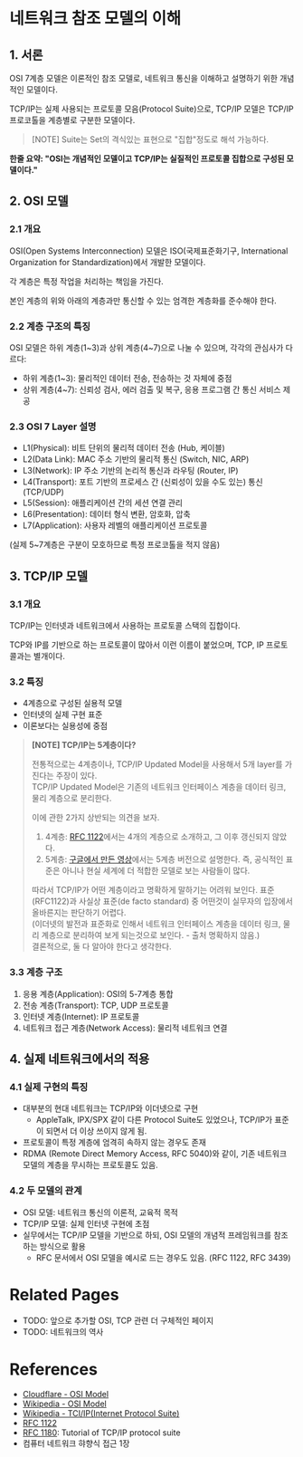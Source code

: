 # 네트워크 참조 모델의 이해

## 1. 서론

OSI 7계층 모델은 이론적인 참조 모델로, 네트워크 통신을 이해하고 설명하기 위한 개념적인 모델이다.

TCP/IP는 실제 사용되는 프로토콜 모음(Protocol Suite)으로, TCP/IP 모델은 TCP/IP 프로코톨을 계층별로 구분한 모델이다.

> [NOTE] Suite는 Set의 격식있는 표현으로 "집합"정도로 해석 가능하다.

**한줄 요약: "OSI는 개념적인 모델이고 TCP/IP는 실질적인 프로토콜 집합으로 구성된 모델이다."**

## 2. OSI 모델

### 2.1 개요

OSI(Open Systems Interconnection) 모델은 ISO(국제표준화기구, International Organization for Standardization)에서 개발한 모델이다.

각 계층은 특정 작업을 처리하는 책임을 가진다. 

본인 계층의 위와 아래의 계층과만 통신할 수 있는 엄격한 계층화를 준수해야 한다.

### 2.2 계층 구조의 특징

OSI 모델은 하위 계층(1~3)과 상위 계층(4~7)으로 나눌 수 있으며, 각각의 관심사가 다르다:
- 하위 계층(1~3): 물리적인 데이터 전송, 전송하는 것 자체에 중점
- 상위 계층(4~7): 신뢰성 검사, 에러 검출 및 복구, 응용 프로그램 간 통신 서비스 제공

### 2.3 OSI 7 Layer 설명

- L1(Physical): 비트 단위의 물리적 데이터 전송 (Hub, 케이블)
- L2(Data Link): MAC 주소 기반의 물리적 통신 (Switch, NIC, ARP)
- L3(Network): IP 주소 기반의 논리적 통신과 라우팅 (Router, IP)
- L4(Transport): 포트 기반의 프로세스 간 (신뢰성이 있을 수도 있는) 통신 (TCP/UDP)
- L5(Session): 애플리케이션 간의 세션 연결 관리 
- L6(Presentation): 데이터 형식 변환, 암호화, 압축 
- L7(Application): 사용자 레벨의 애플리케이션 프로토콜 

(실제 5~7계층은 구분이 모호하므로 특정 프로코톨을 적지 않음)

## 3. TCP/IP 모델

### 3.1 개요

TCP/IP는 인터넷과 네트워크에서 사용하는 프로토콜 스택의 집합이다. 

TCP와 IP를 기반으로 하는 프로토콜이 많아서 이런 이름이 붙었으며, TCP, IP 프로토콜과는 별개이다.

### 3.2 특징
- 4계층으로 구성된 실용적 모델
- 인터넷의 실제 구현 표준
- 이론보다는 실용성에 중점

> **[NOTE] TCP/IP는 5계층이다?**    
> 
> 전통적으로는 4계층이나, TCP/IP Updated Model을 사용해서 5개 layer를 가진다는 주장이 있다.     
> TCP/IP Updated Model은 기존의 네트워크 인터페이스 계층을 데이터 링크, 물리 계층으로 분리한다.   
> 
> 이에 관한 2가지 상반되는 의견을 보자.   
> 1. 4계층: [RFC 1122](https://datatracker.ietf.org/doc/html/rfc1122)에서는 4개의 계층으로 소개하고, 그 이후 갱신되지 않았다.     
> 2. 5계층: [구글에서 만든 영상](https://youtu.be/2qRcOfj5tbA?si=aiEmy0afdDLliERX)에서는 5계층 버전으로 설명한다. 즉, 공식적인 표준은 아니나 현실 세계에 더 적합한 모델로 보는 사람들이 많다.   
>
> 따라서 TCP/IP가 어떤 계층이라고 명확하게 말하기는 어려워 보인다. 표준(RFC1122)과 사실상 표준(de facto standard) 중 어떤것이 실무자의 입장에서 올바른지는 판단하기 어렵다.   
> (이더넷의 발전과 표준화로 인해서 네트워크 인터페이스 계층을 데이터 링크, 물리 계층으로 분리하여 보게 되는것으로 보인다. - 출처 명확하지 않음.)    
> 결론적으로, 둘 다 알아야 한다고 생각한다.

### 3.3 계층 구조
1. 응용 계층(Application): OSI의 5-7계층 통합
2. 전송 계층(Transport): TCP, UDP 프로토콜
3. 인터넷 계층(Internet): IP 프로토콜
4. 네트워크 접근 계층(Network Access): 물리적 네트워크 연결

## 4. 실제 네트워크에서의 적용

### 4.1 실제 구현의 특징
- 대부분의 현대 네트워크는 TCP/IP와 이더넷으로 구현
    - AppleTalk, IPX/SPX 같이 다른 Protocol Suite도 있었으나, TCP/IP가 표준이 되면서 더 이상 쓰이지 않게 됨.
- 프로토콜이 특정 계층에 엄격히 속하지 않는 경우도 존재
- RDMA (Remote Direct Memory Access, RFC 5040)와 같이, 기존 네트워크 모델의 계층을 무시하는 프로토콜도 있음.

### 4.2 두 모델의 관계
- OSI 모델: 네트워크 통신의 이론적, 교육적 목적
- TCP/IP 모델: 실제 인터넷 구현에 초점
- 실무에서는 TCP/IP 모델을 기반으로 하되, OSI 모델의 개념적 프레임워크를 참조하는 방식으로 활용
    - RFC 문서에서 OSI 모델을 예시로 드는 경우도 있음. (RFC 1122, RFC 3439)


# Related Pages

- TODO: 앞으로 추가할 OSI, TCP 관련 더 구체적인 페이지
- TODO: 네트워크의 역사

# References

- [Cloudflare - OSI Model](https://www.cloudflare.com/ko-kr/learning/ddos/glossary/open-systems-interconnection-model-osi/)
- [Wikipedia - OSI Model](https://en.wikipedia.org/wiki/OSI_model)
- [Wikipedia - TCI/IP(Internet Protocol Suite)](https://en.wikipedia.org/wiki/Internet_protocol_suite)
- [RFC 1122](https://datatracker.ietf.org/doc/html/rfc1122)
- [RFC 1180](https://datatracker.ietf.org/doc/html/rfc1180): Tutorial of TCP/IP protocol suite
- 컴퓨터 네트워크 햐향식 접근 1장